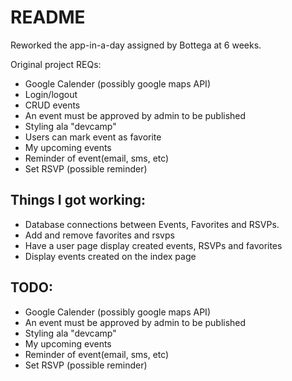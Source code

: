 # README

Reworked the app-in-a-day assigned by Bottega at 6 weeks. 

Original project REQs:
- Google Calender (possibly google maps API)
- Login/logout
- CRUD events
- An event must be approved by admin to be published
- Styling ala "devcamp"
- Users can mark event as favorite
- My upcoming events
- Reminder of event(email, sms, etc)
- Set RSVP (possible reminder)

## Things I got working:

- Database connections between Events, Favorites and RSVPs.
- Add and remove favorites and rsvps
- Have a user page display created events, RSVPs and favorites
- Display events created on the index page

## TODO:

- Google Calender (possibly google maps API)
- An event must be approved by admin to be published
- Styling ala "devcamp"
- My upcoming events
- Reminder of event(email, sms, etc)
- Set RSVP (possible reminder)